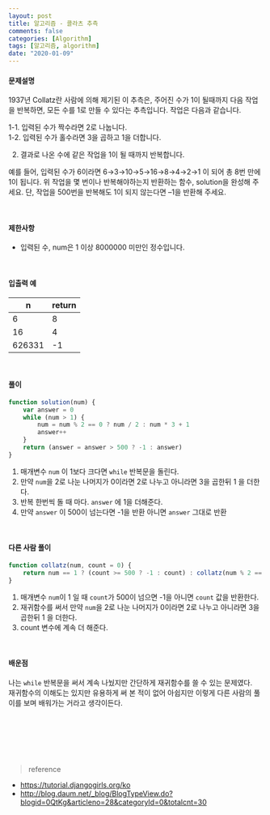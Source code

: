 ```yaml
---
layout: post
title: 알고리즘 - 콜라츠 추측
comments: false
categories: [Algorithm]
tags: [알고리즘, algorithm]
date: "2020-01-09"
---
```


#### 문제설명

1937년 Collatz란 사람에 의해 제기된 이 추측은, 주어진 수가 1이 될때까지 다음 작업을 반복하면, 모든 수를 1로 만들 수 있다는 추측입니다. 작업은 다음과 같습니다.

1-1. 입력된 수가 짝수라면 2로 나눕니다.  
1-2. 입력된 수가 홀수라면 3을 곱하고 1을 더합니다.

2. 결과로 나온 수에 같은 작업을 1이 될 때까지 반복합니다.

예를 들어, 입력된 수가 6이라면 6→3→10→5→16→8→4→2→1 이 되어 총 8번 만에 1이 됩니다. 위 작업을 몇 번이나 반복해야하는지 반환하는 함수, solution을 완성해 주세요. 단, 작업을 500번을 반복해도 1이 되지 않는다면 –1을 반환해 주세요.

<br>

#### 제한사항

-   입력된 수, num은 1 이상 8000000 미만인 정수입니다.

<br>

#### 입출력 예

| n      | return |
| ------ | ------ |
| 6      | 8      |
| 16     | 4      |
| 626331 | -1     |

<br>

#### **풀이**

```javascript
function solution(num) {
    var answer = 0
    while (num > 1) {
        num = num % 2 == 0 ? num / 2 : num * 3 + 1
        answer++
    }
    return (answer = answer > 500 ? -1 : answer)
}
```

1. 매개변수 `num` 이 1보다 크다면 `while` 반복문을 돌린다.
2. 만약 `num`을 2로 나눈 나머지가 0이라면 2로 나누고 아니라면 3을 곱한뒤 1 을 더한다.
3. 반복 한번씩 돌 때 마다. `answer` 에 1을 더해준다.
4. 만약 `answer` 이 500이 넘는다면 -1을 반환 아니면 `answer` 그대로 반환

<br>

#### **다른 사람 풀이**

```javascript
function collatz(num, count = 0) {
    return num == 1 ? (count >= 500 ? -1 : count) : collatz(num % 2 == 0 ? num / 2 : num * 3 + 1, ++count)
}
```

1. 매개변수 `num`이 1 일 때 `count`가 500이 넘으면 -1을 아니면 `count` 값을 반환한다.
2. 재귀함수를 써서 만약 `num`을 2로 나눈 나머지가 0이라면 2로 나누고 아니라면 3을 곱한뒤 1 을 더한다.
3. count 변수에 계속 더 해준다.

<br>

#### **배운점**

나는 `while` 반복문을 써서 계속 나눴지만 간단하게 재귀함수를 쓸 수 있는 문제였다.  
재귀함수의 이해도는 있지만 유용하게 써 본 적이 없어 아쉽지만 이렇게 다른 사람의 풀이를 보며 배워가는 거라고 생각이든다.

<br><br><br><br><br>

> <subtitle>reference</subtitle>

-   https://tutorial.djangogirls.org/ko
-   http://blog.daum.net/_blog/BlogTypeView.do?blogid=0QtKg&articleno=28&categoryId=0&totalcnt=30

<br><br><br><br><br>
